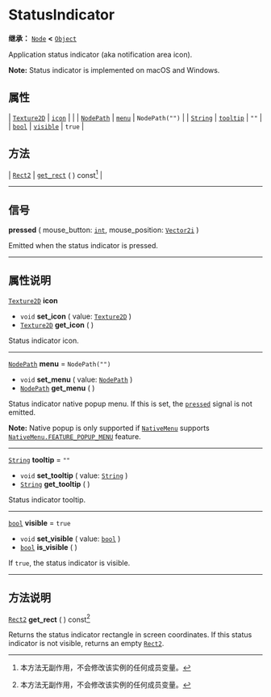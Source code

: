 <!-- ⚠ 请勿编辑本文件 ⚠ -->
<!-- 本文档使用脚本从 WeDot 引擎源码仓库生成。 -->
<!-- 生成脚本：https://github.com/WeDot-Engine/WeDot/tree/4.3/doc/tools/make_md.py； -->
<!-- 原文件：https://github.com/WeDot-Engine/WeDot/tree/4.3/doc/classes/StatusIndicator.xml。 -->

<div id="_class_statusindicator"></div>

# StatusIndicator

**继承：** [`Node`](class_node.md) **<** [`Object`](class_object.md)

Application status indicator (aka notification area icon).

 **Note:** Status indicator is implemented on macOS and Windows.

## 属性

| [`Texture2D`](class_texture2d.md) | [`icon`](#class_statusindicator_property_icon)       |                  |
| [`NodePath`](class_nodepath.md)   | [`menu`](#class_statusindicator_property_menu)       | ``NodePath("")`` |
| [`String`](class_string.md)       | [`tooltip`](#class_statusindicator_property_tooltip) | ``""``           |
| [`bool`](class_bool.md)           | [`visible`](#class_statusindicator_property_visible) | ``true``         |

## 方法

| [`Rect2`](class_rect2.md) | [`get_rect`](#class_statusindicator_method_get_rect) ( ) const[^const] |

<!-- rst-class:: classref-section-separator -->

---

## 信号

<div id="_class_class_statusindicator_signal_pressed"></div>

**pressed** ( mouse_button: [`int`](class_int.md), mouse_position: [`Vector2i`](class_vector2i.md) ) <div id="class_statusindicator_signal_pressed"></div>

Emitted when the status indicator is pressed.

<!-- rst-class:: classref-section-separator -->

---

## 属性说明

<div id="_class_statusindicator_property_icon"></div>

[`Texture2D`](class_texture2d.md) **icon** <div id="class_statusindicator_property_icon"></div>

- `void` **set_icon** ( value: [`Texture2D`](class_texture2d.md) )
- [`Texture2D`](class_texture2d.md) **get_icon** ( )

Status indicator icon.

<!-- rst-class:: classref-item-separator -->

---

<div id="_class_statusindicator_property_menu"></div>

[`NodePath`](class_nodepath.md) **menu** = ``NodePath("")`` <div id="class_statusindicator_property_menu"></div>

- `void` **set_menu** ( value: [`NodePath`](class_nodepath.md) )
- [`NodePath`](class_nodepath.md) **get_menu** ( )

Status indicator native popup menu. If this is set, the [`pressed`](#class_statusindicator_signal_pressed) signal is not emitted.

 **Note:** Native popup is only supported if [`NativeMenu`](class_nativemenu.md) supports [`NativeMenu.FEATURE_POPUP_MENU`](#class_nativemenu_constant_feature_popup_menu) feature.

<!-- rst-class:: classref-item-separator -->

---

<div id="_class_statusindicator_property_tooltip"></div>

[`String`](class_string.md) **tooltip** = ``""`` <div id="class_statusindicator_property_tooltip"></div>

- `void` **set_tooltip** ( value: [`String`](class_string.md) )
- [`String`](class_string.md) **get_tooltip** ( )

Status indicator tooltip.

<!-- rst-class:: classref-item-separator -->

---

<div id="_class_statusindicator_property_visible"></div>

[`bool`](class_bool.md) **visible** = ``true`` <div id="class_statusindicator_property_visible"></div>

- `void` **set_visible** ( value: [`bool`](class_bool.md) )
- [`bool`](class_bool.md) **is_visible** ( )

If `true`, the status indicator is visible.

<!-- rst-class:: classref-section-separator -->

---

## 方法说明

<div id="_class_statusindicator_method_get_rect"></div>

[`Rect2`](class_rect2.md) **get_rect** ( ) const[^const]<div id="class_statusindicator_method_get_rect"></div>

Returns the status indicator rectangle in screen coordinates. If this status indicator is not visible, returns an empty [`Rect2`](class_rect2.md).

[^virtual]: 本方法通常需要用户覆盖才能生效。
[^const]: 本方法无副作用，不会修改该实例的任何成员变量。
[^vararg]: 本方法除了能接受在此处描述的参数外，还能够继续接受任意数量的参数。
[^constructor]: 本方法用于构造某个类型。
[^static]: 调用本方法无需实例，可直接使用类名进行调用。
[^operator]: 本方法描述的是使用本类型作为左操作数的有效运算符。
[^bitfield]: 这个值是由下列位标志构成位掩码的整数。
[^void]: 无返回值。
